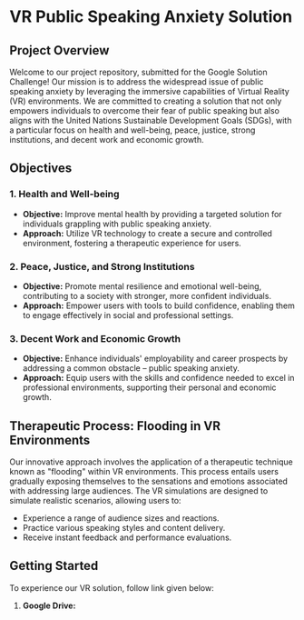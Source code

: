 # VR Public Speaking Anxiety Solution

## Project Overview

Welcome to our project repository, submitted for the Google Solution Challenge! Our mission is to address the widespread issue of public speaking anxiety by leveraging the immersive capabilities of Virtual Reality (VR) environments. We are committed to creating a solution that not only empowers individuals to overcome their fear of public speaking but also aligns with the United Nations Sustainable Development Goals (SDGs), with a particular focus on health and well-being, peace, justice, strong institutions, and decent work and economic growth.

## Objectives

### 1. Health and Well-being
- **Objective:** Improve mental health by providing a targeted solution for individuals grappling with public speaking anxiety.
- **Approach:** Utilize VR technology to create a secure and controlled environment, fostering a therapeutic experience for users.

### 2. Peace, Justice, and Strong Institutions
- **Objective:** Promote mental resilience and emotional well-being, contributing to a society with stronger, more confident individuals.
- **Approach:** Empower users with tools to build confidence, enabling them to engage effectively in social and professional settings.

### 3. Decent Work and Economic Growth
- **Objective:** Enhance individuals' employability and career prospects by addressing a common obstacle – public speaking anxiety.
- **Approach:** Equip users with the skills and confidence needed to excel in professional environments, supporting their personal and economic growth.

## Therapeutic Process: Flooding in VR Environments

Our innovative approach involves the application of a therapeutic technique known as "flooding" within VR environments. This process entails users gradually exposing themselves to the sensations and emotions associated with addressing large audiences. The VR simulations are designed to simulate realistic scenarios, allowing users to:

- Experience a range of audience sizes and reactions.
- Practice various speaking styles and content delivery.
- Receive instant feedback and performance evaluations.

## Getting Started

To experience our VR solution, follow link given below:

1. **Google Drive:**
  
  
